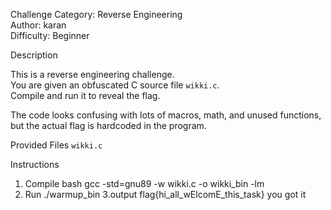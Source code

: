 Challenge
Category: Reverse Engineering  
Author: karan  
Difficulty: Beginner  

Description

This is a  reverse engineering challenge.  
You are given an obfuscated C source file `wikki.c`.  
Compile and run it to reveal the flag.

The code looks confusing with lots of macros, math, and unused functions,  
but the actual flag is hardcoded in the program.



 Provided Files
 `wikki.c`



 Instructions

 1. Compile
bash
gcc -std=gnu89 -w wikki.c -o wikki_bin -lm
 2. Run
./warmup_bin
 3.output
 flag{hi_all_wElcomE_this_task} you got it
